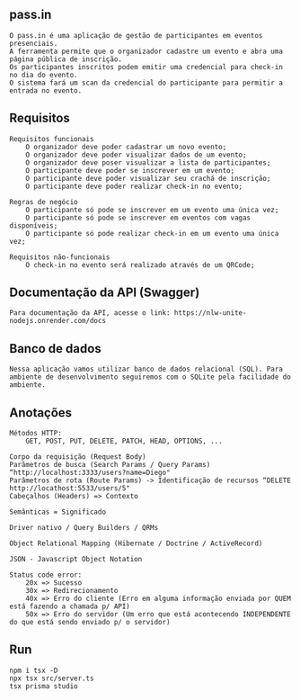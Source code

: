 ## pass.in

    O pass.in é uma aplicação de gestão de participantes em eventos presenciais.
    A ferramenta permite que o organizador cadastre um evento e abra uma página pública de inscrição.
    Os participantes inscritos podem emitir uma credencial para check-in no dia do evento.  
    O sistema fará um scan da credencial do participante para permitir a entrada no evento.

## Requisitos

    Requisitos funcionais
        O organizador deve poder cadastrar um novo evento;
        O organizador deve poder visualizar dados de um evento;
        O organizador deve poser visualizar a lista de participantes;
        O participante deve poder se inscrever em um evento;
        O participante deve poder visualizar seu crachá de inscrição;
        O participante deve poder realizar check-in no evento;

    Regras de negócio
        O participante só pode se inscrever em um evento uma única vez;
        O participante só pode se inscrever em eventos com vagas disponíveis;
        O participante só pode realizar check-in em um evento uma única vez;

    Requisitos não-funcionais
        O check-in no evento será realizado através de um QRCode;

## Documentação da API (Swagger)
    Para documentação da API, acesse o link: https://nlw-unite-nodejs.onrender.com/docs

## Banco de dados
    Nessa aplicação vamos utilizar banco de dados relacional (SQL). Para ambiente de desenvolvimento seguiremos com o SQLite pela facilidade do ambiente.

## Anotações
    Métodos HTTP:
        GET, POST, PUT, DELETE, PATCH, HEAD, OPTIONS, ...

    Corpo da requisição (Request Body)
    Parâmetros de busca (Search Params / Query Params) “http://localhost:3333/users?name=Diego"
    Parâmetros de rota (Route Params) -> Identificação de recursos “DELETE http://locathost:5533/users/5"
    Cabeçalhos (Headers) => Contexto

    Semânticas = Significado

    Driver nativo / Query Builders / QRMs

    Object Relational Mapping (Hibernate / Doctrine / ActiveRecord)

    JSON - Javascript Object Notation

    Status code error:
        20x => Sucesso
        30x => Redirecionamento
        40x => Erro do cliente (Erro em alguma informação enviada por QUEM está fazendo a chamada p/ API)
        50x => Erro do servidor (Um erro que está acontecendo INDEPENDENTE do que está sendo enviado p/ o servidor)

## Run
    npm i tsx -D
    npx tsx src/server.ts
    tsx prisma studio